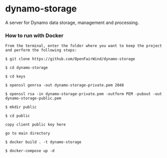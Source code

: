 # dynamo-storage
A server for Dynamo data storage, management and processing.

### How to run with Docker

```
From the terminal, enter the folder where you want to keep the project and perform the following steps:

$ git clone https://github.com/OpenFairWind/dynamo-storage

$ cd dynamo-storage

$ cd keys

$ openssl genrsa -out dynamo-storage-private.pem 2048

$ openssl rsa -in dynamo-storage-private.pem -outform PEM -pubout -out dynamo-storage-public.pem

$ mkdir public

$ cd public

copy client public key here

go to main directory

$ docker build . -t dynamo-storage

$ docker-compose up -d
```